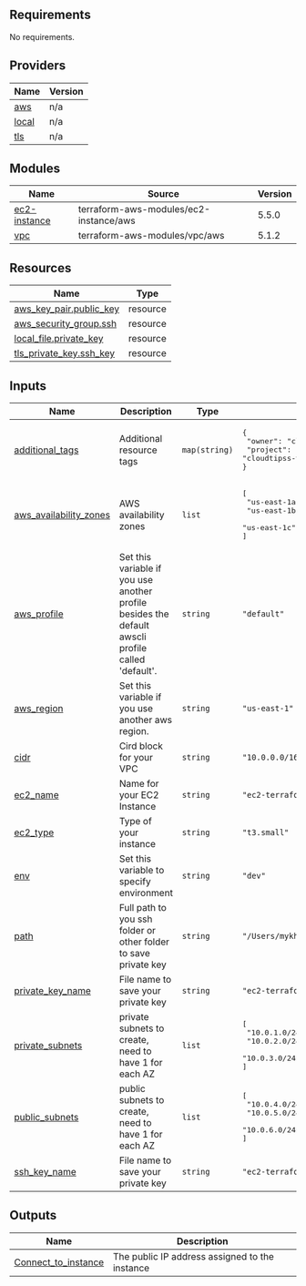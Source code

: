 <!-- BEGIN_TF_DOCS -->
## Requirements

No requirements.

## Providers

| Name | Version |
|------|---------|
| <a name="provider_aws"></a> [aws](#provider\_aws) | n/a |
| <a name="provider_local"></a> [local](#provider\_local) | n/a |
| <a name="provider_tls"></a> [tls](#provider\_tls) | n/a |

## Modules

| Name | Source | Version |
|------|--------|---------|
| <a name="module_ec2-instance"></a> [ec2-instance](#module\_ec2-instance) | terraform-aws-modules/ec2-instance/aws | 5.5.0 |
| <a name="module_vpc"></a> [vpc](#module\_vpc) | terraform-aws-modules/vpc/aws | 5.1.2 |

## Resources

| Name | Type |
|------|------|
| [aws_key_pair.public_key](https://registry.terraform.io/providers/hashicorp/aws/latest/docs/resources/key_pair) | resource |
| [aws_security_group.ssh](https://registry.terraform.io/providers/hashicorp/aws/latest/docs/resources/security_group) | resource |
| [local_file.private_key](https://registry.terraform.io/providers/hashicorp/local/latest/docs/resources/file) | resource |
| [tls_private_key.ssh_key](https://registry.terraform.io/providers/hashicorp/tls/latest/docs/resources/private_key) | resource |

## Inputs

| Name | Description | Type | Default | Required |
|------|-------------|------|---------|:--------:|
| <a name="input_additional_tags"></a> [additional\_tags](#input\_additional\_tags) | Additional resource tags | `map(string)` | <pre>{<br>  "owner": "cloudtipss.com",<br>  "project": "cloudtipss-vpc"<br>}</pre> | no |
| <a name="input_aws_availability_zones"></a> [aws\_availability\_zones](#input\_aws\_availability\_zones) | AWS availability zones | `list` | <pre>[<br>  "us-east-1a",<br>  "us-east-1b",<br>  "us-east-1c"<br>]</pre> | no |
| <a name="input_aws_profile"></a> [aws\_profile](#input\_aws\_profile) | Set this variable if you use another profile besides the default awscli profile called 'default'. | `string` | `"default"` | no |
| <a name="input_aws_region"></a> [aws\_region](#input\_aws\_region) | Set this variable if you use another aws region. | `string` | `"us-east-1"` | no |
| <a name="input_cidr"></a> [cidr](#input\_cidr) | Cird block for your VPC | `string` | `"10.0.0.0/16"` | no |
| <a name="input_ec2_name"></a> [ec2\_name](#input\_ec2\_name) | Name for your EC2 Instance | `string` | `"ec2-terraform"` | no |
| <a name="input_ec2_type"></a> [ec2\_type](#input\_ec2\_type) | Type of your instance | `string` | `"t3.small"` | no |
| <a name="input_env"></a> [env](#input\_env) | Set this variable to specify environment | `string` | `"dev"` | no |
| <a name="input_path"></a> [path](#input\_path) | Full path to you ssh folder or other folder to save private key | `string` | `"/Users/mykhailozhuravel/.ssh"` | no |
| <a name="input_private_key_name"></a> [private\_key\_name](#input\_private\_key\_name) | File name to save your private key | `string` | `"ec2-terraform.pem"` | no |
| <a name="input_private_subnets"></a> [private\_subnets](#input\_private\_subnets) | private subnets to create, need to have 1 for each AZ | `list` | <pre>[<br>  "10.0.1.0/24",<br>  "10.0.2.0/24",<br>  "10.0.3.0/24"<br>]</pre> | no |
| <a name="input_public_subnets"></a> [public\_subnets](#input\_public\_subnets) | public subnets to create, need to have 1 for each AZ | `list` | <pre>[<br>  "10.0.4.0/24",<br>  "10.0.5.0/24",<br>  "10.0.6.0/24"<br>]</pre> | no |
| <a name="input_ssh_key_name"></a> [ssh\_key\_name](#input\_ssh\_key\_name) | File name to save your private key | `string` | `"ec2-terraform"` | no |

## Outputs

| Name | Description |
|------|-------------|
| <a name="output_Connect_to_instance"></a> [Connect\_to\_instance](#output\_Connect\_to\_instance) | The public IP address assigned to the instance |
<!-- END_TF_DOCS -->